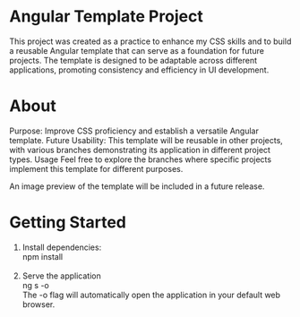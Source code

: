 # Angular Template Project
This project was created as a practice to enhance my CSS skills and to build a reusable Angular template that can serve as a foundation for future projects. The template is designed to be adaptable across different applications, promoting consistency and efficiency in UI development.

# About
Purpose: Improve CSS proficiency and establish a versatile Angular template.
Future Usability: This template will be reusable in other projects, with various branches demonstrating its application in different project types.
Usage
Feel free to explore the branches where specific projects implement this template for different purposes.

An image preview of the template will be included in a future release.

# Getting Started
1. Install dependencies: <br>
    npm install
   <br> <br>
2. Serve the application  <br>
    ng s -o  <br>
The -o flag will automatically open the application in your default web browser.

